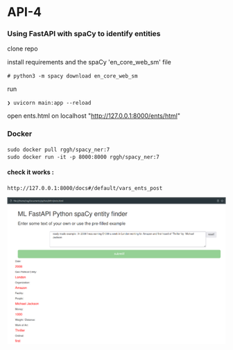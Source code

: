 # API-4

### Using FastAPI with spaCy to identify entities

clone repo

install requirements and the spaCy 'en_core_web_sm' file

`# python3 -m spacy download en_core_web_sm`

run

`❯ uvicorn main:app --reload`

open ents.html on localhost "http://127.0.0.1:8000/ents/html"

### Docker

`sudo docker pull rggh/spacy_ner:7`<br>
`sudo docker run -it -p 8000:8000 rggh/spacy_ner:7`<br> 

#### check it works :
`http://127.0.0.1:8000/docs#/default/vars_ents_post`

![Spacy](https://github.com/RGGH/API-4/blob/main/api-spaCy.png)
